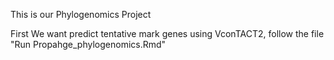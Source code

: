 This is our Phylogenomics Project

First We want predict tentative mark genes using VconTACT2, follow the file "Run Propahge_phylogenomics.Rmd"
